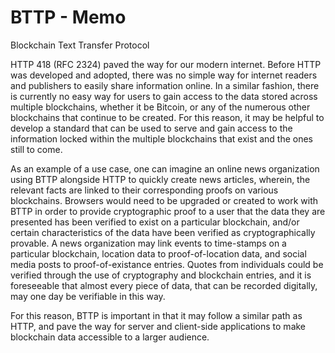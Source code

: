 # BTTP - Memo
Blockchain Text Transfer Protocol

HTTP 418 (RFC 2324) paved the way for our modern internet.  Before HTTP was developed and adopted, there was no simple way for internet readers and publishers to easily share information online.  In a similar fashion, there is currently no easy way for users to gain access to the data stored across multiple blockchains, whether it be Bitcoin, or any of the numerous other blockchains that continue to be created.  For this reason, it may be helpful to develop a standard that can be used to serve and gain access to the information locked within the multiple blockchains that exist and the ones still to come.

As an example of a use case, one can imagine an online news organization using BTTP alongside HTTP to quickly create news articles, wherein, the relevant facts are linked to their corresponding proofs on various blockchains.  Browsers would need to be upgraded or created to work with BTTP in order to provide cryptographic proof to a user that the data they are presented has been verified to exist on a particular blockchain, and/or certain characteristics of the data have been verified as cryptographically provable.  A news organization may link events to time-stamps on a particular blockchain, location data to proof-of-location data, and social media posts to proof-of-existance entries.  Quotes from individuals could be verified through the use of cryptography and blockchain entries, and it is foreseeable that almost every piece of data, that can be recorded digitally, may one day be verifiable in this way.

For this reason, BTTP is important in that it may follow a similar path as HTTP, and pave the way for server and client-side applications to make blockchain data accessible to a larger audience.
